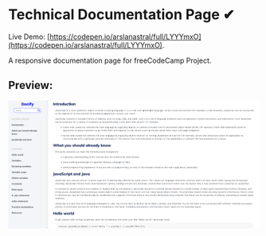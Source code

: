 
# Technical Documentation Page ✔

Live Demo: [https://codepen.io/arslanastral/full/LYYYmxO](https://codepen.io/arslanastral/full/LYYYmxO).

A responsive documentation page for freeCodeCamp Project.

## Preview:
![freecodecamp documentation page](https://raw.githubusercontent.com/arslanastral/freeCodeCamp-Projects/main/01_Responsive-Web-Design/04_Technical-Documentation-Page/documentation-page.png)
